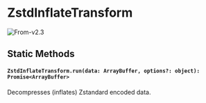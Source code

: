 # ZstdInflateTransform

<p class="badges">
  <img src="https://img.shields.io/badge/From-v2.3-blue.svg?style=flat-square" alt="From-v2.3" />
</p>

## Static Methods

#### `ZstdInflateTransform.run(data: ArrayBuffer, options?: object): Promise<ArrayBuffer>`

Decompresses (inflates) Zstandard encoded data.
